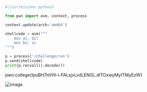 ```py
#!/usr/bin/env python3

from pwn import asm, context, process

context.update(arch='amd64')

shellcode = asm("""
    mov al, dil
    mov bx, si
""")

p = process('/challenge/run')
p.send(shellcode)
print(p.recvall().decode())
```

pwn.college{IpuBH7nVHl-i-FALsjxLvdLENGL.dlTOxwyMyITMyEzW}

![image](https://github.com/user-attachments/assets/57511169-157c-491f-b511-a20238f9f15d)


